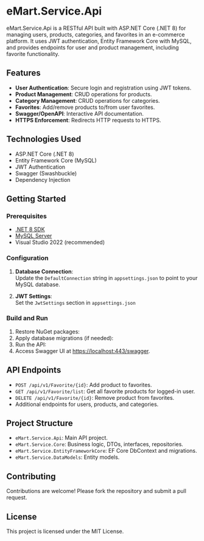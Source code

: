 # eMart.Service.Api

eMart.Service.Api is a RESTful API built with ASP.NET Core (.NET 8) for managing users, products, categories, and favorites in an e-commerce platform. It uses JWT authentication, Entity Framework Core with MySQL, and provides endpoints for user and product management, including favorite functionality.

## Features

- **User Authentication**: Secure login and registration using JWT tokens.
- **Product Management**: CRUD operations for products.
- **Category Management**: CRUD operations for categories.
- **Favorites**: Add/remove products to/from user favorites.
- **Swagger/OpenAPI**: Interactive API documentation.
- **HTTPS Enforcement**: Redirects HTTP requests to HTTPS.

## Technologies Used

- ASP.NET Core (.NET 8)
- Entity Framework Core (MySQL)
- JWT Authentication
- Swagger (Swashbuckle)
- Dependency Injection

## Getting Started

### Prerequisites

- [.NET 8 SDK](https://dotnet.microsoft.com/download/dotnet/8.0)
- [MySQL Server](https://dev.mysql.com/downloads/mysql/)
- Visual Studio 2022 (recommended)

### Configuration

1. **Database Connection**:  
   Update the `DefaultConnection` string in `appsettings.json` to point to your MySQL database.

2. **JWT Settings**:  
   Set the `JwtSettings` section in `appsettings.json`

### Build and Run

1. Restore NuGet packages:
2. Apply database migrations (if needed):
3. Run the API:
4. Access Swagger UI at [https://localhost:443/swagger](https://localhost:443/swagger).

## API Endpoints

- `POST /api/v1/Favorite/{id}`: Add product to favorites.
- `GET /api/v1/Favorite/list`: Get all favorite products for logged-in user.
- `DELETE /api/v1/Favorite/{id}`: Remove product from favorites.
- Additional endpoints for users, products, and categories.

## Project Structure

- `eMart.Service.Api`: Main API project.
- `eMart.Service.Core`: Business logic, DTOs, interfaces, repositories.
- `eMart.Service.EntityFrameworkCore`: EF Core DbContext and migrations.
- `eMart.Service.DataModels`: Entity models.

## Contributing

Contributions are welcome! Please fork the repository and submit a pull request.

## License

This project is licensed under the MIT License.